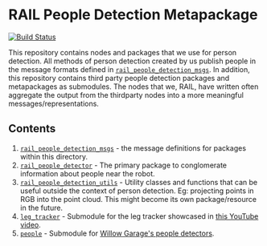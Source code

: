 # RAIL People Detection Metapackage

[![Build Status](https://travis-ci.org/GT-RAIL/rail_people_detection.svg?branch=develop)](https://travis-ci.org/GT-RAIL/rail_people_detection)

This repository contains nodes and packages that we use for person detection. All methods of person detection created by us publish people in the message formats defined in [`rail_people_detection_msgs`](rail_people_detection_msgs/). In addition, this repository contains third party people detection packages and metapackages as submodules. The nodes that we, RAIL, have written often aggregate the output from the thirdparty nodes into a more meaningful messages/representations.


## Contents

1. [`rail_people_detection_msgs`](rail_people_detection_msgs/) - the message definitions for packages within this directory.
1. [`rail_people_detector`](rail_people_detector/) - The primary package to conglomerate information about people near the robot.
1. [`rail_people_detection_utils`](rail_people_detection_utils/) - Utility classes and functions that can be useful outside the context of person detection. Eg: projecting points in RGB into the point cloud. This might become its own package/resource in the future.
1. [`leg_tracker`](leg_tracker/) - Submodule for the leg tracker showcased in [this YouTube video](https://www.youtube.com/watch?v=F2Qx3O5AyBs).
1. [`people`](people/) - Submodule for [Willow Garage's people detectors](http://wiki.ros.org/people).
